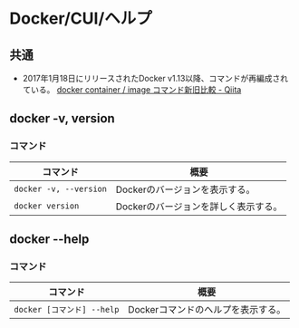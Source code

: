 # Docker/CUI/ヘルプ

## 共通

- 2017年1月18日にリリースされたDocker v1.13以降、コマンドが再編成されている。
  [docker container / image コマンド新旧比較 - Qiita](https://qiita.com/zembutsu/items/6e1ad18f0d548ce6c266)

## docker -v, version

### コマンド

| コマンド               | 概要                                 |
| ---------------------- | ------------------------------------ |
| `docker -v, --version` | Dockerのバージョンを表示する。       |
| `docker version`       | Dockerのバージョンを詳しく表示する。 |

## docker --help

### コマンド

| コマンド                   | 概要                               |
| -------------------------- | ---------------------------------- |
| `docker [コマンド] --help` | Dockerコマンドのヘルプを表示する。 |
